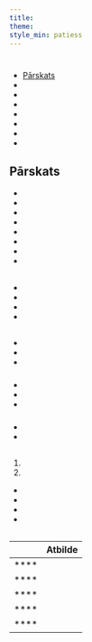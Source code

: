 ```yaml
---
title:
theme:
style_min: patiess
---
```

# 

## 

* [Pārskats]()
* []()
* []()
* []()
* []()
* []()
* []()
* []()

<a id="overview"></a>

## Pārskats





* 
* 
* 
* 
* 
* 
* 
* 

<a id="newcourses"></a>

## 





* 
* 
* 
* 

<a id="circletime"></a>

## 





### 

* 
* 
* 

### 

* 
* 
* 

### 

* 
* 

<a id="scaffolding"></a>

## 





1. 
2. 









* 
* 
* 
* 

<a id="unplugged"></a>

## 

<a id="endofcourse"></a>

## 

<a id="conclusion"></a>

## 

<a id="faq"></a>

## 

|      | Atbilde |
| ---- | ------- |
| **** |         |
| **** |         |
| **** |         |
| **** |         |
| **** |         |